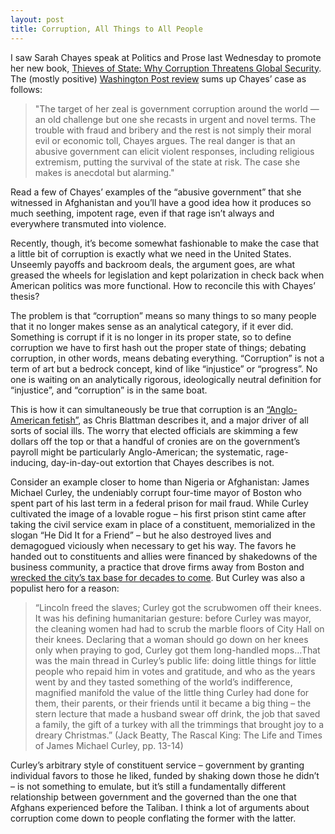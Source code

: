```yaml
---
layout: post
title: Corruption, All Things to All People
---
```


I saw Sarah Chayes speak at Politics and Prose last Wednesday to promote her new book, [Thieves of State: Why Corruption Threatens Global Security](http://www.thievesofstate.com/). The (mostly positive) [Washington Post review](http://www.washingtonpost.com/news/book-party/wp/2015/01/16/does-a-corrupt-government-breed-political-violence/) sums up Chayes’ case as follows: 



> "The target of her zeal is government corruption around the world — an old challenge but one she recasts in urgent and novel terms. The trouble with fraud and bribery and the rest is not simply their moral evil or economic toll, Chayes argues. The real danger is that an abusive government can elicit violent responses, including religious extremism, putting the survival of the state at risk. The case she makes is anecdotal but alarming."

Read a few of Chayes’ examples of the “abusive government” that she witnessed in Afghanistan and you’ll have a good idea how it produces so much seething, impotent rage, even if that rage isn’t always and everywhere transmuted into violence.

Recently, though, it’s become somewhat fashionable to make the case that a little bit of corruption is exactly what we need in the United States. Unseemly payoffs and backroom deals, the argument goes, are what greased the wheels for legislation and kept polarization in check back when American politics was more functional. How to reconcile this with Chayes’ thesis? 

The problem is that “corruption” means so many things to so many people that it no longer makes sense as an analytical category, if it ever did. Something is corrupt if it is no longer in its proper state, so to define corruption we have to first hash out the proper state of things; debating corruption, in other words, means debating everything. “Corruption” is not a term of art but a bedrock concept, kind of like “injustice” or “progress”. No one is waiting on an analytically rigorous, ideologically neutral definition for “injustice”, and “corruption” is in the same boat.  

This is how it can simultaneously be true that corruption is an [“Anglo-American fetish”](http://chrisblattman.com/2012/11/01/the-blind-spots-in-the-un-development-agenda/), as Chris Blattman describes it, and a major driver of all sorts of social ills. The worry that elected officials are skimming a few dollars off the top or that a handful of cronies are on the government’s payroll might be particularly Anglo-American; the systematic, rage-inducing, day-in-day-out extortion that Chayes describes is not.

Consider an example closer to home than Nigeria or Afghanistan: James Michael Curley, the undeniably corrupt four-time mayor of Boston who spent part of his last term in a federal prison for mail fraud. While Curley cultivated the image of a lovable rogue – his first prison stint came after taking the civil service exam in place of a constituent, memorialized in the slogan “He Did It for a Friend” – but he also destroyed lives and demagogued viciously when necessary to get his way. The favors he handed out to constituents and allies were financed by shakedowns of the business community, a practice that drove firms away from Boston and [wrecked the city’s tax base for decades to come](http://scholar.harvard.edu/files/glaeser/files/curley_effect_1.pdf). But Curley was also a populist hero for a reason:

> “Lincoln freed the slaves; Curley got the scrubwomen off their knees. It was his defining humanitarian gesture: before Curley was mayor, the cleaning women had had to scrub the marble floors of City Hall on their knees. Declaring that a woman should go down on her knees only when praying to god, Curley got them long-handled mops…That was the main thread in Curley’s public life: doing little things for little people who repaid him in votes and gratitude, and who as the years went by and they tasted something of the world’s indifference, magnified manifold the value of the little thing Curley had done for them, their parents, or their friends until it became a big thing – the stern lecture that made a husband swear off drink, the job that saved a family, the gift of a turkey with all the trimmings that brought joy to a dreary Christmas.” (Jack Beatty, The Rascal King: The Life and Times of James Michael Curley, pp. 13-14)

Curley’s arbitrary style of constituent service – government by granting individual favors to those he liked, funded by shaking down those he didn’t – is not something to emulate, but it’s still a fundamentally different relationship between government and the governed than the one that Afghans experienced before the Taliban. I think a lot of arguments about corruption come down to people conflating the former with the latter.
